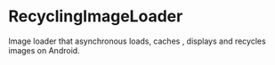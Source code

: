 RecyclingImageLoader
====================

Image loader that asynchronous loads, caches , displays and recycles images on Android.
